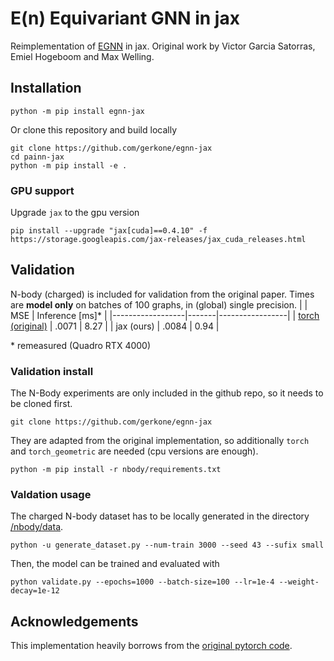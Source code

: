 # E(n) Equivariant GNN in jax
Reimplementation of [EGNN](https://arxiv.org/abs/2102.09844) in jax. Original work by Victor Garcia Satorras, Emiel Hogeboom and Max Welling.

## Installation
```
python -m pip install egnn-jax
```

Or clone this repository and build locally
```
git clone https://github.com/gerkone/egnn-jax
cd painn-jax
python -m pip install -e .
```
### GPU support
Upgrade `jax` to the gpu version
```
pip install --upgrade "jax[cuda]==0.4.10" -f https://storage.googleapis.com/jax-releases/jax_cuda_releases.html
```

## Validation
N-body (charged) is included for validation from the original paper. Times are  __model only__ on batches of 100 graphs, in (global) single precision.
|                  |  MSE  | Inference [ms]* |
|------------------|-------|-----------------|
| [torch (original)](https://github.com/vgsatorras/egnn) | .0071 |      8.27       |
| jax (ours)       | .0084 |      0.94       |

\* remeasured (Quadro RTX 4000)

### Validation install

The N-Body experiments are only included in the github repo, so it needs to be cloned first.
```
git clone https://github.com/gerkone/egnn-jax
```

They are adapted from the original implementation, so additionally `torch` and `torch_geometric` are needed (cpu versions are enough).
```
python -m pip install -r nbody/requirements.txt
```

### Valdation usage
The charged N-body dataset has to be locally generated in the directory [/nbody/data](/nbody/data).
```
python -u generate_dataset.py --num-train 3000 --seed 43 --sufix small
```
Then, the model can be trained and evaluated with
```
python validate.py --epochs=1000 --batch-size=100 --lr=1e-4 --weight-decay=1e-12
```

## Acknowledgements
This implementation heavily borrows from the [original pytorch code](https://github.com/vgsatorras/egnn).
